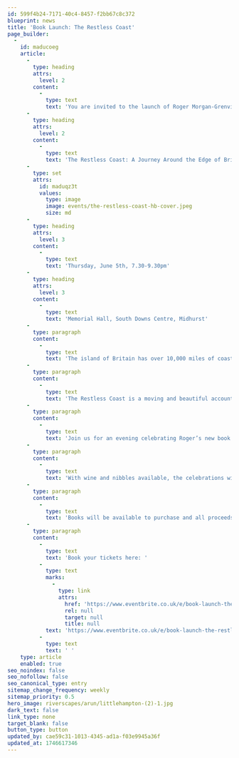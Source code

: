 ```yaml
---
id: 599f4b24-7171-40c4-8457-f2bb67c8c372
blueprint: news
title: 'Book Launch: The Restless Coast'
page_builder:
  -
    id: maducoeg
    article:
      -
        type: heading
        attrs:
          level: 2
        content:
          -
            type: text
            text: 'You are invited to the launch of Roger Morgan-Grenville’s new book: '
      -
        type: heading
        attrs:
          level: 2
        content:
          -
            type: text
            text: 'The Restless Coast: A Journey Around the Edge of Britain'
      -
        type: set
        attrs:
          id: maduqz3t
          values:
            type: image
            image: events/the-restless-coast-hb-cover.jpeg
            size: md
      -
        type: heading
        attrs:
          level: 3
        content:
          -
            type: text
            text: 'Thursday, June 5th, 7.30-9.30pm'
      -
        type: heading
        attrs:
          level: 3
        content:
          -
            type: text
            text: 'Memorial Hall, South Downs Centre, Midhurst'
      -
        type: paragraph
        content:
          -
            type: text
            text: 'The island of Britain has over 10,000 miles of coastline, steeped in history and constantly shifting, changing, adapting and providing.'
      -
        type: paragraph
        content:
          -
            type: text
            text: 'The Restless Coast is a moving and beautiful account of a journey around it, during which the author travels its length to discover its challenges and opportunities, and to talk to the people trying to protect it. '
      -
        type: paragraph
        content:
          -
            type: text
            text: 'Join us for an evening celebrating Roger’s new book where our CEO Aimee Felus will highlight the intimate link between our rivers and coast. Roger will present the challenges facing our modern coastline and the champions who are working hard to improve things. '
      -
        type: paragraph
        content:
          -
            type: text
            text: 'With wine and nibbles available, the celebrations will take place within yards of the iconic River Rother in the heart of the South Downs National Park. '
      -
        type: paragraph
        content:
          -
            type: text
            text: 'Books will be available to purchase and all proceeds from this event will go towards supporting the vital work of the Western Sussex Rivers Trust.'
      -
        type: paragraph
        content:
          -
            type: text
            text: 'Book your tickets here: '
          -
            type: text
            marks:
              -
                type: link
                attrs:
                  href: 'https://www.eventbrite.co.uk/e/book-launch-the-restless-coast-a-journey-around-the-edge-of-britain-tickets-1272753934279?utm-campaign=social&utm-content=attendeeshare&utm-medium=discovery&utm-term=listing&utm-source=cp&aff=ebdsshcopyurl%20'
                  rel: null
                  target: null
                  title: null
            text: 'https://www.eventbrite.co.uk/e/book-launch-the-restless-coast-a-journey-around-the-edge-of-britain-tickets-1272753934279?utm-campaign=social&utm-content=attendeeshare&utm-medium=discovery&utm-term=listing&utm-source=cp&aff=ebdsshcopyurl%20'
          -
            type: text
            text: ' '
    type: article
    enabled: true
seo_noindex: false
seo_nofollow: false
seo_canonical_type: entry
sitemap_change_frequency: weekly
sitemap_priority: 0.5
hero_image: riverscapes/arun/littlehampton-(2)-1.jpg
dark_text: false
link_type: none
target_blank: false
button_type: button
updated_by: cae59c31-1013-4345-ad1a-f03e9945a36f
updated_at: 1746617346
---
```

